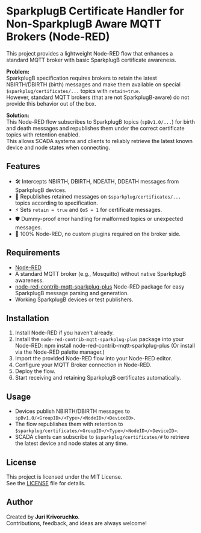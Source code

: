 # SparkplugB Certificate Handler for Non-SparkplugB Aware MQTT Brokers (Node-RED)

This project provides a lightweight Node-RED flow that enhances a standard MQTT broker with basic SparkplugB certificate awareness.

**Problem:**  
SparkplugB specification requires brokers to retain the latest NBIRTH/DBIRTH (birth) messages and make them available on special `$sparkplug/certificates/...` topics with `retain=true`.  
However, standard MQTT brokers (that are not SparkplugB-aware) do not provide this behavior out of the box.

**Solution:**  
This Node-RED flow subscribes to SparkplugB topics (`spBv1.0/...`) for birth and death messages and republishes them under the correct certificate topics with retention enabled.  
This allows SCADA systems and clients to reliably retrieve the latest known device and node states when connecting.

## Features

- 🛠 Intercepts NBIRTH, DBIRTH, NDEATH, DDEATH messages from SparkplugB devices.
- 🔁 Republishes retained messages on `$sparkplug/certificates/...` topics according to specification.
- ⚡ Sets `retain = true` and `QoS = 1` for certificate messages.
- 🛡 Dummy-proof error handling for malformed topics or unexpected messages.
- 🧩 100% Node-RED, no custom plugins required on the broker side.

## Requirements

- [Node-RED](https://nodered.org/)
- A standard MQTT broker (e.g., Mosquitto) without native SparkplugB awareness.
- [node-red-contrib-mqtt-sparkplug-plus](https://flows.nodered.org/node/node-red-contrib-mqtt-sparkplug-plus) Node-RED package for easy SparkplugB message parsing and generation.
- Working SparkplugB devices or test publishers.

## Installation

1. Install Node-RED if you haven't already.
2. Install the `node-red-contrib-mqtt-sparkplug-plus` package into your Node-RED:
   npm install node-red-contrib-mqtt-sparkplug-plus
   (Or install via the Node-RED palette manager.)
3. Import the provided Node-RED flow into your Node-RED editor.
4. Configure your MQTT Broker connection in Node-RED.
5. Deploy the flow.
6. Start receiving and retaining SparkplugB certificates automatically.

## Usage

- Devices publish NBIRTH/DBIRTH messages to `spBv1.0/<GroupID>/<Type>/<NodeID>/<DeviceID>`.
- The flow republishes them with retention to `$sparkplug/certificates/<GroupID>/<Type>/<NodeID>/<DeviceID>`.
- SCADA clients can subscribe to `$sparkplug/certificates/#` to retrieve the latest device and node states at any time.

## License

This project is licensed under the MIT License.  
See the [LICENSE](LICENSE) file for details.

## Author

Created by **Juri Krivoruchko**.  
Contributions, feedback, and ideas are always welcome!

